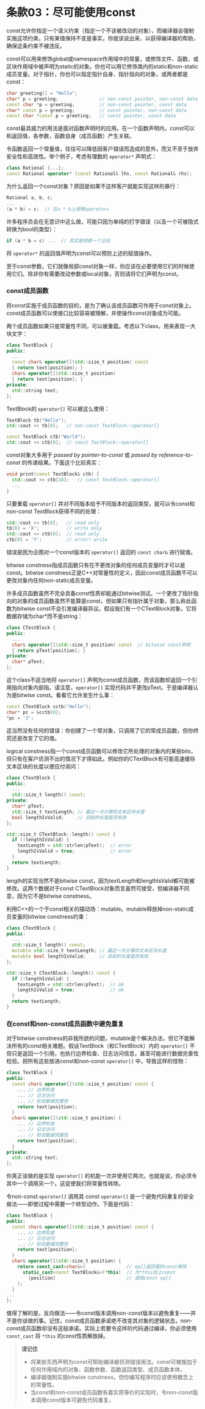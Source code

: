 # 条款03：尽可能使用const

const允许你指定一个语义约束（指定一个不该被改动的对象），而编译器会强制实施这项约束。只有某值保持不变是事实，你就该说出来，以获得编译器的帮助，确保这条约束不被违反。

const可以用来修饰global或namespace作用域中的常量，或修饰文件、函数、或区块作用域中被声明为static的对象。你也可以用它修饰类内的static和non-static成员变量。对于指针，你也可以指定指针自身、指针指向的对象，或两者都是const：

```cpp
char greeting[] = "Hello";  
char* p = greeting;               // non-const pointer, non-const data
const char *p = greeting;         // non-const pointer, const data
char* const p = greeting;         // const pointer, non-const data
const char *const p = greeting;   // const pointer, const data
```

const最具威力的用法是面对函数声明时的应用。在一个函数声明内，const可以和返回值，各参数，函数自身（成员函数）产生关联。

令函数返回一个常量值，往往可以降低因客户错误而造成的意外，而又不至于放弃安全性和高效性。举个例子，考虑有理数的 `operator*` 声明式：

```cpp
class Rational {...};
const Rational operator* (const Rational& lhs, const Rational& rhs);
```

为什么返回一个const对象？原因是如果不这样客户就能实现这样的暴行：

```cpp
Rational a, b, c;
...
(a * b) = c;  // 在a * b上调用operator=
```

许多程序员会在无意识中这么做，可能只因为单纯的打字错误（以及一个可被隐式转换为bool的类型）：

```cpp
if (a * b = c) ...  // 其实是想做一个比较
```

将 `operator*` 的返回值声明为const可以预防上述的赋值操作。

至于const参数，它们就像局部const对象一样，你应该在必要使用它们的时候使用它们。除非你有需要改动参数或local对象，否则请将它们声明为const。

### const成员函数

将const实施于成员函数的目的，是为了确认该成员函数可作用于const对象上。const成员函数可以使接口比较容易被理解，并使操作const对象成为可能。

两个成员函数如果只是常量性不同，可以被重载。考虑以下class，用来表现一大块文字：

```cpp
class TextBlock {
public:
  ...
  const char& operator[](std::size_t position) const
  { return text[position]; }
  char& operator[](std::size_t position)
  { return text[position]; }
private:
  std::string text;
};
```

TextBlock的 `operator[]` 可以被这么使用：

```cpp
TextBlock tb("Hello");
std::cout << tb[0];   // non-const TextBlock::operator[]

const TextBlock ctb("World");
std::cout << ctb[0];  // const TextBlock::operator[]
```

const对象大多用于 *passed by pointer-to-const* 或 *passed by reference-to-const* 的传递结果。下面这个比较真实：

```cpp
void print(const TextBlock& ctb) {
  std::cout << ctb[10];   // const TextBlock::operator[]
  ...
}
```

只要重载 `operator[]` 并对不同版本给予不同版本的返回类型，就可以令const和non-const TextBlock获得不同的处理：

```cpp
std::cout << tb[0];   // read only
tb[0] = 'X';          // write only
std::cout << ctb[0];  // read only
ctb[0] = 'Y';         // error! write
```

错误是因为企图对一个const版本的 `operator[]` 返回的 `const char&` 进行赋值。

bitwise constness指成员函数只有在不更改对象的任何成员变量时才可以是const。bitwise constness正是C++对常量性的定义，因此const成员函数不可以更改对象内任何non-static成员变量。

许多成员函数虽然不完全具备const性质却能通过bitwise测试。一个更改了指针指向的对象的成员函数虽然不能算是const，但如果只有指针属于对象，那么称此函数为bitwise const不会引发编译器异议。假设我们有一个CTextBlock对象，它将数据存储为char*而不是string：

```cpp
class CTestBlock {
public:
  ...
  char& operator[](std::size_t position) const  // bitwise const声明
  { return pText[position]; }
private:
  char* pText;
};
```

这个class不适当地将 `operator[]` 声明为const成员函数，而该函数却返回一个引用指向对象内部指。请注意，`operator[]` 实现代码并不更改pText。于是编译器认为是bitwise const。看看它允许发生什么事：

```cpp
const CTextBlock cctb("Hello");
char* pc = &cctb[0];
*pc = 'J';
```

这当然没有任何的错误：你创建了一个常对象，只调用了它的常成员函数，但你终究还是改变了它的值。

logical constness指一个const成员函数可以修改它所处理的对象内的某些bits，但只有在客户侦测不出的情况下才得如此。例如你的CTextBlock有可能高速缓存文本区块的长度以便应付询问：

```cpp
class CTextBlock {
public:
  ...
  std::size_t length() const;
private:
  char* pText;
  std::size_t textLength; // 最近一次计算的文本区块长度
  bool lengthIsValid;     // 目前的长度是否有效
};

std::size_t CTextBlock::length() const {
  if (!lengthIsValid) {
    textLength = std::strlen(pText);  // error
    lengthIsValid = true;             // error
  }
  return textLength;
}
```

length的实现当然不是bitwise const，因为textLength和lengthIsValid都可能被修改。这两个数据对于const CTextBlock对象而言虽然可接受，但编译器不同意，因为它不是bitwise constness。

利用C++的一个于const相关的摆动场：mutable。mutable释放掉non-static成员变量的bitwise constness约束：

```cpp
class CTextBlock {
public: 
  ...
  std::size_t length() const;
  mutable std::size_t textLength; // 最近一次计算的文本区块长度
  mutable bool lengthIsValid;     // 目前的长度是否有效
};

std::size_t CTextBlock::length() const {
  if (!lengthIsValid) {
    textLength = std::strlen(pText);  // ok
    lengthIsValid = true;             // ok
  }
  return textLength;
}
```

### 在const和non-const成员函数中避免重复

对于bitwise constness的非我所欲的问题，mutable是个解决办法，但它不能解决所有的const相关难题。假设TextBlock（和CTextBlock）内的 `operator[]` 不但只是返回一个引用，也执行边界检查、日志访问信息，甚至可能进行数据完善性检验。把所有这些放进const和non-const `operator[]` 中，导致这样的怪物：

```cpp
class TextBlock {
public:
  const char& operator[](std::size_t position) const {
    ... // 边界检查
    ... // 日志访问
    ... // 检验数据完整性
    return text[position];
  }
  char& operator[](std::size_t position) {
    ... // 边界检查
    ... // 日志访问
    ... // 检验数据完整性
    return text[position];
  }
private:
  std::string text;
};
```

你真正该做的是实现 `operator[]` 的机能一次并使用它两次。也就是说，你必须令其中一个调用另一个。这促使我们将常量性转除。

令non-const `operator[]` 调用其 const `operator[]` 是一个避免代码重复的安全做法——即使过程中需要一个转型动作。下面是代码：

```cpp
class TextBlock {
public:
  const char& operator[](std::size_t position) const {
    ... // 边界检查
    ... // 日志访问
    ... // 检验数据完整性
    return text[position];
  }
  char& operator[](std::size_t position) {
    return const_cast<char&>(               // op[]返回值的const移除
      static_cast<const TextBlock&>(*this)  // 为*this加上const
        [position]                          // 调用const op[]
    );
  }
...
};
```

值得了解的是，反向做法——令const版本调用non-const版本以避免重复——并不是你该做的事。记住，const成员函数承诺绝不改变其对象的逻辑状态，non-const成员函数却没有这般承诺。实际上若要令这样的代码通过编译，你必须使用 `const_cast` 将 `*this` 的const性质解放掉。

> **请记住**
>
> - 将某些东西声明为const可帮助编译器侦测错误用法。const可被施加于任何作用域内的对象、函数参数、函数返回类型、成员函数本体。
> - 编译器强制实施bitwise constness，但你编写程序时应该使用概念上的常量性。
> - 当const和non-const成员函数有着实质等价的实现时，令non-const版本调用const版本可避免代码重复。